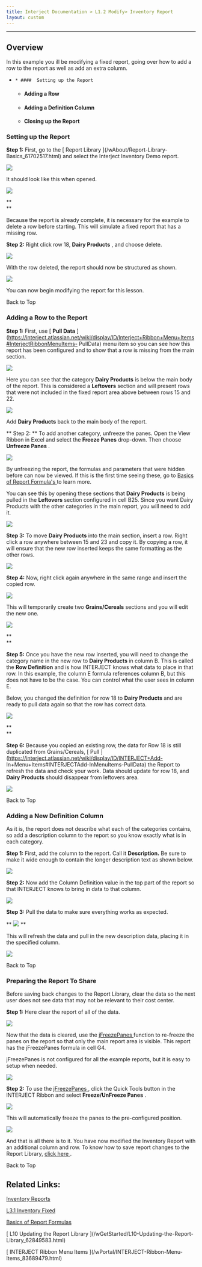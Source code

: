 ```yaml
---
title: Interject Documentation > L1.2 Modify> Inventory Report
layout: custom
---
```

* * *

##  **Overview**

In this example you ill be modifying a fixed report, going over how to add a
row to the report as well as add an extra column.

  *     * ####  Setting up the Report 

    * ####  Adding a Row 

    * ####  Adding a Definition Column 

    * ####  Closing up the Report 

###  Setting up the Report

**Step 1:** First, go to the [ Report Library ](/wAbout/Report-Library-
Basics_61702517.html) and select the Interject Inventory Demo report.

![](attachments/128429185/129012106.png)

  

It should look like this when opened.

![](attachments/128429185/128487782.png)

**  
**

Because the report is already complete, it is necessary for the example to
delete a row before starting. This will simulate a fixed report that has a
missing row.

**Step 2:** Right click row 18, **Dairy Products** , and choose delete.

![](attachments/128429185/128494299.png)

  

With the row deleted, the report should now be structured as shown.

![](attachments/128429185/128463111.png)

  

You can now begin modifying the report for this lesson.

Back to Top

###  Adding a Row to the Report

**Step 1:** First, use [ **Pull Data**
](https://interject.atlassian.net/wiki/display/ID/Interject+Ribbon+Menu+Items#InterjectRibbonMenuItems-
PullData) menu item so you can see how this report has been configured and to
show that a row is missing from the main section.

![](attachments/128429185/128509994.png)

  

Here you can see that the category **Dairy Products** is below the main body
of the report. This is considered a **Leftovers** section and will present
rows that were not included in the fixed report area above between rows 15 and
22.

![](attachments/128429185/128463268.png)

  

Add **Dairy Products** back to the main body of the report.

** Step 2:  ** To add another category, unfreeze the panes. Open the View
Ribbon in Excel and select the **Freeze Panes** drop-down. Then choose
**Unfreeze Panes** .

![](attachments/128429185/128463293.png)

  

By unfreezing the report, the formulas and parameters that were hidden before
can now be viewed. If this is the first time seeing these, go to [ Basics of
Report Formula's
](https://interject.atlassian.net/wiki/display/ID/Basics+of+Report+Formulas)
to learn more.

You can see this by opening these sections that **Dairy Products** is being
pulled in the **Leftovers** section configured in cell B25. Since you want
Dairy Products with the other categories in the main report, you will need to
add it.

![](attachments/128429185/128463332.png?width=880)

  

**Step 3:** To move **Dairy Products** into the main section, insert a row.
Right click a row anywhere between 15 and 23 and copy it.  By copying a row,
it will ensure that the new row inserted keeps the same formatting as the
other rows.

![](attachments/128429185/128494351.png)  

  

**Step 4:** Now, right click again anywhere in the same range and insert the
copied row.  

![](attachments/128429185/128494398.png)

  

This will temporarily create two **Grains/Cereals** sections and you will edit
the new one.

![](attachments/128429185/128487333.png)

**  
**

**Step 5:** Once you have the new row inserted, you will need to change the
category name in the new row to **Dairy Products** in column B. This is called
the **Row Definition** and is how INTERJECT knows what data to place in that
row. In this example, the column E formula references column B, but this does
not have to be the case. You can control what the user sees in column E.

Below, you changed the definition for row 18 to **Dairy Products** and are
ready to pull data again so that the row has correct data.

![](attachments/128429185/128487378.png)

**  
**

**Step 6:** Because you copied an existing row, the data for Row 18 is still
duplicated from Grains/Cereals, [ Pull
](https://interject.atlassian.net/wiki/display/ID/INTERJECT+Add-
In+Menu+Items#INTERJECTAdd-InMenuItems-PullData) the Report to refresh the
data and check your work. Data should update for row 18, and **Dairy
Products** should disappear from leftovers area.

![](attachments/128429185/128487447.png)  

Back to Top

###  Adding a New Definition Column

As it is, the report does not describe what each of the categories contains,
so add a description column to the report so you know exactly what is in each
category.

**Step 1:** First, add the column to the report. Call it **Description.** Be
sure to make it wide enough to contain the longer description text as shown
below.

![](attachments/128429185/128593093.png)

  

**Step 2:** Now add the Column Definition value in the top part of the report
so that INTERJECT knows to bring in data to that column.

![](attachments/128429185/128593158.png)

  

**Step 3:** Pull the data to make sure everything works as expected.

** ![](attachments/128429185/128781487.png) **

  

This will refresh the data and pull in the new description data, placing it in
the specified column.

![](attachments/128429185/128594005.png)

Back to Top

###  Preparing the Report To Share

Before saving back changes to the Report Library, clear the data so the next
user does not see data that may not be relevant to their cost center.

**Step 1:** Here clear the report of all of the data.

![](attachments/128429185/129012288.png)

  

Now that the data is cleared, use the [ jFreezePanes ](/wIndex/128552956.html)
function to re-freeze the panes on the report so that only the main report
area is visible. This report has the jFreezePanes formula in cell G4.

jFreezePanes is not configured for all the example reports, but it is easy to
setup when needed.

![](attachments/128429185/128552501.png)

  

**Step 2:** To use the [ jFreezePanes ](/wIndex/128552956.html) , click the
Quick Tools button in the INTERJECT Ribbon and select **Freeze/UnFreeze
Panes** .

![](attachments/128429185/129012329.png)

  

This will automatically freeze the panes to the pre-configured position.

![](attachments/128429185/128552850.png)

  

And that is all there is to it. You have now modified the Inventory Report
with an additional column and row. To know how to save report changes to the
Report Library, [ click here
](https://interject.atlassian.net/wiki/display/ID/Updating+the+Report+Library)
.

Back to Top

##  Related Links:

[ Inventory Reports ](/wAbout/Inventory-Reports_128091499.html)

[ L3.1 Inventory Fixed ](/wGetStarted/L3.1-Inventory-Fixed_128429456.html)

[ Basics of Report Formulas ](/wAbout/Basics-of-Report-Formulas_61702189.html)

[ L10 Updating the Report Library ](/wGetStarted/L10-Updating-the-Report-
Library_62849583.html)

[ INTERJECT Ribbon Menu Items ](/wPortal/INTERJECT-Ribbon-Menu-
Items_83689479.html)

